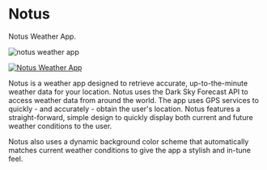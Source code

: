 # Notus
Notus Weather App.

![notus weather app](https://i.imgur.com/Wy4mklb.png?1)

[![Notus Weather App](https://i.imgur.com/rvD32OV.png)](https://play.google.com/store/apps/details?id=com.shadihammad.stormy)




Notus is a weather app designed to retrieve accurate, up-to-the-minute weather data for your location. Notus uses the Dark Sky Forecast API to access weather data from around the world. The app uses GPS services to quickly - and accurately - obtain the user's location. Notus features a straight-forward, simple design to quickly display both current and future weather conditions to the user.

Notus also uses a dynamic background color scheme that automatically matches current weather conditions to give the app a stylish and in-tune feel.
